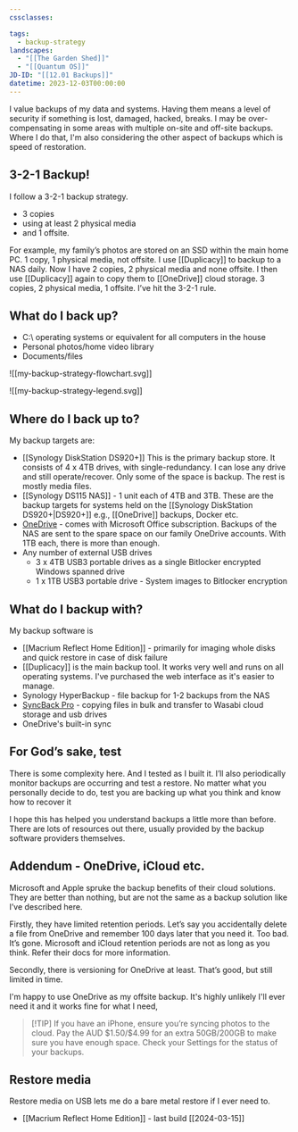 ```yaml
---
cssclasses:

tags:
  - backup-strategy
landscapes:
  - "[[The Garden Shed]]"
  - "[[Quantum OS]]"
JD-ID: "[[12.01 Backups]]"
datetime: 2023-12-03T00:00:00
---
```

I value backups of my data and systems. Having them means a level of security if something is lost, damaged, hacked, breaks. I may be over-compensating in some areas with multiple on-site and off-site backups. Where I do that, I'm also considering the other aspect of backups which is speed of restoration.
## 3-2-1 Backup!
I follow a 3-2-1 backup strategy.
- 3 copies
- using at least 2 physical media
- and 1 offsite.

For example, my family’s photos are stored on an SSD within the main home PC. 1 copy, 1 physical media, not offsite. I use [[Duplicacy]] to backup to a NAS daily. Now I have 2 copies, 2 physical media and none offsite. I then use [[Duplicacy]] again to copy them to [[OneDrive]] cloud storage. 3 copies, 2 physical media, 1 offsite. I’ve hit the 3-2-1 rule.
## What do I back up?
- C:\ operating systems or equivalent for all computers in the house
- Personal photos/home video library
- Documents/files

<!--[mermaid.live](https://mermaid.live/edit#pako:eNqdVU2PmzAQ_SuWz2v145hDpQTaaqWmSZdWlbbkMLEnCQrYyODtRqv97zUMkEDS7LI5RHiYee-N59k8cWkU8gnfpOav3IEt2be7WDP_K9x6ayHfsS-QJelBLAOK_yrQFn82MNmAUFjsS5NTbMWEiHno8jSRIA8xF-IT-_FVfJ9G4v1HERrpMtRlQTDJT6dxiEPBF4DmqBIgkDlmxiZnMG34KtAH0aYR1jLFxwFOFXq9mGUgFtEQIaD6OUibuIzd4SZFWcac9aXcZrDt2vCb-YCW0aKaj__LcrB4VrAiZtRqMLMukeL3pkRr-vAUGze0hcbQJg_YIMnUONUF2VRK43wuYQbVy-igJWG2WTOQe5f3pRzb6mc17c2M2Q_2BuvYu6lTiVlXj68f0zUhXSsN_6jNOZ_C_CD84Ct9jV1p0XCmkNdmpSDzaCOPkK-c_RduETVjALs2mgUmPzA_Eo2WUD8_-vFrSKMobAD86VdC1e23L6mC-ZxTp9HjBVmt-aGENRR4zcEnVaSTDbr-PZ11bjhjIOO9zNbN80g2FF87Y5TwuuLipHqaT4FH6yWOvtbjhTVC7rHoouIw6Cnuwb9BdMNUWWSonS6sWkN1KVQHjC2t6Zvx3IkX-KIctEZ1NGnNXqz4Dc_QZpAo_z17qvhjXu4ww5hP_KPCDbjUX72xfvap4EpTCeGT0jq84da47Y57srTwK5f7jjFMwB_krIt64ntj2vXzPyU5ZCw)-->
![[my-backup-strategy-flowchart.svg]]

<!--[mermaid.live)](https://mermaid.live/edit#pako:eNpl0DtuwzAMANCrEJzTC3hr425BF3dqlIGR6A-qH2gpgRHkLj1LTxamcDq0gkCQwoNE6oI2OcYGe5_OdiQp8N6aCLrmehyE8gg7Hji6--H3F9C-p6anJ0eFjjQztDX7yZJdoCtJaOCDiep025Van6qD7U_8a_hhtAsNIZMwvEYrSy7s4IXsZ82_Oq56ZjmxwNtz9__C6HCDgSXQ5HSuy71vg2XkwAYbTR33VH0xaOJVKdWSuiVabIpU3qCkOoyor_hZq5p1UG4n0q8ID5IpfqQUVnS9AZqXdnc)-->
![[my-backup-strategy-legend.svg]]
## Where do I back up to?
My backup targets are:
- [[Synology DiskStation DS920+]] This is the primary backup store. It consists of 4 x 4TB drives, with single-redundancy. I can lose any drive and still operate/recover. Only some of the space is backup. The rest is mostly media files.
- [[Synology DS115 NAS]] - 1 unit each of 4TB and 3TB. These are the backup targets for systems held on the [[Synology DiskStation DS920+|DS920+]] e.g., [[OneDrive]] backups, Docker etc.
- [OneDrive](https://www.microsoft.com/en-au/microsoft-365/onedrive/online-cloud-storage) - comes with Microsoft Office subscription. Backups of the NAS are sent to the spare space on our family OneDrive accounts. With 1TB each, there is more than enough.
- Any number of external USB drives 
	- 3 x 4TB USB3 portable drives as a single Bitlocker encrypted Windows spanned drive
	- 1 x 1TB USB3 portable drive - System images to Bitlocker encryption

## What do I backup with?
My backup software is
- [[Macrium Reflect Home Edition]] - primarily for imaging whole disks and quick restore in case of disk failure
- [[Duplicacy]] is the main backup tool. It works very well and runs on all operating systems. I've purchased the web interface as it's easier to manage.
- Synology HyperBackup - file backup for 1-2 backups from the NAS
- [SyncBack Pro](https://www.2brightsparks.com/syncback/sbpro.html) - copying files in bulk and transfer to Wasabi cloud storage and usb drives
- OneDrive's built-in sync

## For God’s sake, test

There is some complexity here. And I tested as I built it. I’ll also periodically monitor backups are occurring and test a restore. No matter what you personally decide to do, test you are backing up what you think and know how to recover it

I hope this has helped you understand backups a little more than before. There are lots of resources out there, usually provided by the backup software providers themselves.

## Addendum - OneDrive, iCloud etc.

Microsoft and Apple spruke the backup benefits of their cloud solutions. They are better than nothing, but are not the same as a backup solution like I’ve described here.

Firstly, they have limited retention periods. Let’s say you accidentally delete a file from OneDrive and remember 100 days later that you need it. Too bad. It’s gone. Microsoft and iCloud retention periods are not as long as you think. Refer their docs for more information.

Secondly, there is versioning for OneDrive at least. That’s good, but still limited in time.

I'm happy to use OneDrive as my offsite backup. It's highly unlikely I'll ever need it and it works fine for what I need,

> [!TIP] If you have an iPhone, ensure you’re syncing photos to the cloud. Pay the AUD \$1.50/\$4.99 for an extra 50GB/200GB to make sure you have enough space. Check your Settings for the status of your backups.

## Restore media
Restore media on USB lets me do a bare metal restore if I ever need to.
- [[Macrium Reflect Home Edition]] - last build [[2024-03-15]]